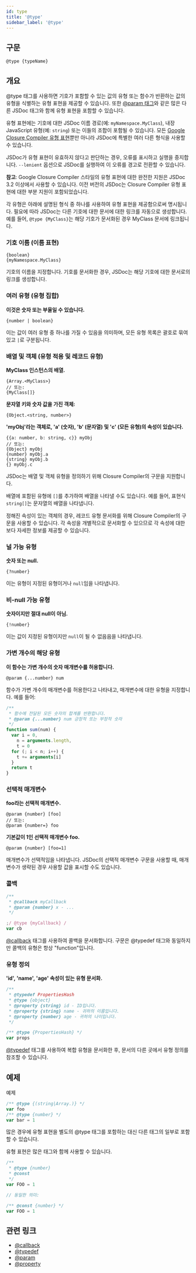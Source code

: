 ```yaml
---
id: type
title: '@type'
sidebar_label: '@type'
---
```


## 구문

`@type {typeName}`

## 개요

@type 태그를 사용하면 기호가 포함할 수 있는 값의 유형 또는 함수가 반환하는 값의 유형을 식별하는 유형 표현을 제공할 수 있습니다. 또한 [@param 태그](./param.md)와 같은 많은 다른 JSDoc 태그와 함께 유형 표현을 포함할 수 있습니다.

유형 표현에는 기호에 대한 JSDoc 이름 경로(예: `myNamespace.MyClass`), 내장 JavaScript 유형(예: `string`) 또는 이들의 조합이 포함될 수 있습니다. 모든 [Google Closure Compiler 유형 표현](https://github.com/google/closure-compiler/wiki/Annotating-JavaScript-for-the-Closure-Compiler#type-expressions)뿐만 아니라 JSDoc에 특별한 여러 다른 형식을 사용할 수 있습니다.

JSDoc가 유형 표현이 유효하지 않다고 판단하는 경우, 오류를 표시하고 실행을 중지합니다. `--lenient` 옵션으로 JSDoc를 실행하여 이 오류를 경고로 전환할 수 있습니다.

**참고**: Google Closure Compiler 스타일의 유형 표현에 대한 완전한 지원은 JSDoc 3.2 이상에서 사용할 수 있습니다. 이전 버전의 JSDoc는 Closure Compiler 유형 표현에 대한 부분 지원이 포함되었습니다.

각 유형은 아래에 설명된 형식 중 하나를 사용하여 유형 표현을 제공함으로써 명시됩니다. 필요에 따라 JSDoc는 다른 기호에 대한 문서에 대한 링크를 자동으로 생성합니다. 예를 들어, `@type {MyClass}`는 해당 기호가 문서화된 경우 MyClass 문서에 링크됩니다.

### 기호 이름 (이름 표현)

```
{boolean}
{myNamespace.MyClass}
```

기호의 이름을 지정합니다. 기호를 문서화한 경우, JSDoc는 해당 기호에 대한 문서로의 링크를 생성합니다.

### 여러 유형 (유형 집합)

**이것은 숫자 또는 부울일 수 있습니다.**

```
{number | boolean}
```

이는 값이 여러 유형 중 하나를 가질 수 있음을 의미하며, 모든 유형 목록은 괄호로 묶여 있고 `|`로 구분됩니다.

### 배열 및 객체 (유형 적용 및 레코드 유형)

**MyClass 인스턴스의 배열.**

```
{Array.<MyClass>}
// 또는:
{MyClass[]}
```

**문자열 키와 숫자 값을 가진 객체:**

```
{Object.<string, number>}
```

**'myObj'라는 객체로, 'a' (숫자), 'b' (문자열) 및 'c' (모든 유형)의 속성이 있습니다.**

```
{{a: number, b: string, c}} myObj
// 또는:
{Object} myObj
{number} myObj.a
{string} myObj.b
{} myObj.c
```

JSDoc는 배열 및 객체 유형을 정의하기 위해 Closure Compiler의 구문을 지원합니다.

배열에 포함된 유형에 `[]`를 추가하여 배열을 나타낼 수도 있습니다. 예를 들어, 표현식 `string[]`는 문자열의 배열을 나타냅니다.

정해진 속성이 있는 객체의 경우, 레코드 유형 문서화를 위해 Closure Compiler의 구문을 사용할 수 있습니다. 각 속성을 개별적으로 문서화할 수 있으므로 각 속성에 대한 보다 자세한 정보를 제공할 수 있습니다.

### 널 가능 유형

**숫자 또는 null.**

```
{?number}
```

이는 유형이 지정된 유형이거나 `null`임을 나타냅니다.

### 비-null 가능 유형

**숫자이지만 절대 null이 아님.**

```
{!number}
```

이는 값이 지정된 유형이지만 `null`이 될 수 없음음을 나타냅니다.

### 가변 개수의 해당 유형

**이 함수는 가변 개수의 숫자 매개변수를 허용합니다.**

```
@param {...number} num
```

함수가 가변 개수의 매개변수를 허용한다고 나타내고, 매개변수에 대한 유형을 지정합니다. 예를 들어:

```js
/**
 * 함수에 전달된 모든 숫자의 합계를 반환합니다.
 * @param {...number} num 긍정적 또는 부정적 숫자
 */
function sum(num) {
  var i = 0,
    n = arguments.length,
    t = 0
  for (; i < n; i++) {
    t += arguments[i]
  }
  return t
}
```

### 선택적 매개변수

**foo라는 선택적 매개변수.**

```
@param {number} [foo]
// 또는:
@param {number=} foo
```

**기본값이 1인 선택적 매개변수 foo.**

```
@param {number} [foo=1]
```

매개변수가 선택적임을 나타냅니다. JSDoc의 선택적 매개변수 구문을 사용할 때, 매개변수가 생략된 경우 사용할 값을 표시할 수도 있습니다.

### 콜백

```js
/**
 * @callback myCallback
 * @param {number} x - ...
 */

;/ @type {myCallback} /
var cb
```

[@callback](./callback.md) 태그를 사용하여 콜백을 문서화합니다. 구문은 @typedef 태그와 동일하지만 콜백의 유형은 항상 "function"입니다.

### 유형 정의

**'id', 'name', 'age' 속성이 있는 유형 문서화.**

```js
/**
 * @typedef PropertiesHash
 * @type {object}
 * @property {string} id - ID입니다.
 * @property {string} name - 귀하의 이름입니다.
 * @property {number} age - 귀하의 나이입니다.
 */

/** @type {PropertiesHash} */
var props
```

[@typedef](./typedef.md) 태그를 사용하여 복합 유형을 문서화한 후, 문서의 다른 곳에서 유형 정의를 참조할 수 있습니다.

## 예제

예제

```js
/** @type {(string|Array.)} */
var foo
/** @type {number} */
var bar = 1
```

많은 경우에 유형 표현을 별도의 @type 태그를 포함하는 대신 다른 태그의 일부로 포함할 수 있습니다.

유형 표현은 많은 태그와 함께 사용할 수 있습니다.

```js
/**
 * @type {number}
 * @const
 */
var FOO = 1

// 동일한 의미:

/** @const {number} */
var FOO = 1
```

## 관련 링크

- [@callback](./callback.md)
- [@typedef](./typedef.md)
- [@param](./param.md)
- [@property](./property.md)
